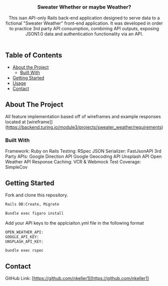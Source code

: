 
  <h3 align="center">Sweater Whether or maybe Weather?</h3>

  <p align="center">
    This isan API-only Rails back-end application designed to serve data to a fictional "Sweater Weather" front-end application. It was developed in order to practice 3rd party API consumption, combining API outputs, exposing JSON1.0 data and authentication functionality via an API.
    <br />
    <br />
  </p>
</p>



<!-- TABLE OF CONTENTS -->
## Table of Contents

* [About the Project](#about-the-project)
  * [Built With](#built-with)
* [Getting Started](#getting-started)
* [Usage](#usage)
* [Contact](#contact)


<!-- ABOUT THE PROJECT -->
## About The Project

All feature implementation based off of wireframes and example responses located at [wireframe]](https://backend.turing.io/module3/projects/sweater_weather/requirements)


### Built With

Framework: Ruby on Rails
Testing: RSpec
JSON Serializer: FastJsonAPI
3rd Party APIs:
Google Direction  API
Google Geocoding API
Unsplash API
Open Weather API
Response Caching: VCR & Webmock
Test Coverage: SimpleCov


<!-- GETTING STARTED -->
## Getting Started

Fork and clone this repository.
```sh
Rails DB:Create, Migrate
```

```sh
Bundle exec figaro install
```

Add your API keys to the applciaiton.yml file in the following format
```sh
OPEN_WEATHER_API: 
GOOGLE_API_KEY: 
UNSPLASH_API_KEY: 
```
```sh
bundle exec rspec
```


<!-- CONTACT -->
## Contact

GitHub Link: [https://github.com/nkeller1](https://github.com/nkeller1)


